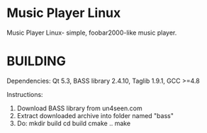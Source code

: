 Music Player Linux
================

Music Player Linux- simple, foobar2000-like music player.

BUILDING
================

Dependencies: Qt 5.3, BASS library 2.4.10, Taglib 1.9.1, GCC >=4.8

Instructions:
1. Download BASS library from un4seen.com
2. Extract downloaded archive into folder named "bass"
3. Do:
    mkdir build
    cd build
    cmake ..
    make

